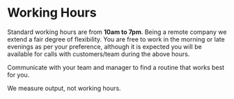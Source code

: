 # Working Hours

Standard working hours are from **10am to 7pm**. Being a remote company we extend a fair degree of flexibility. You are free to work in the morning or late evenings as per your preference, although it is expected you will be available for calls with customers/team during the above hours.

Communicate with your team and manager to find a routine that works best for you.

We measure output, not working hours.
